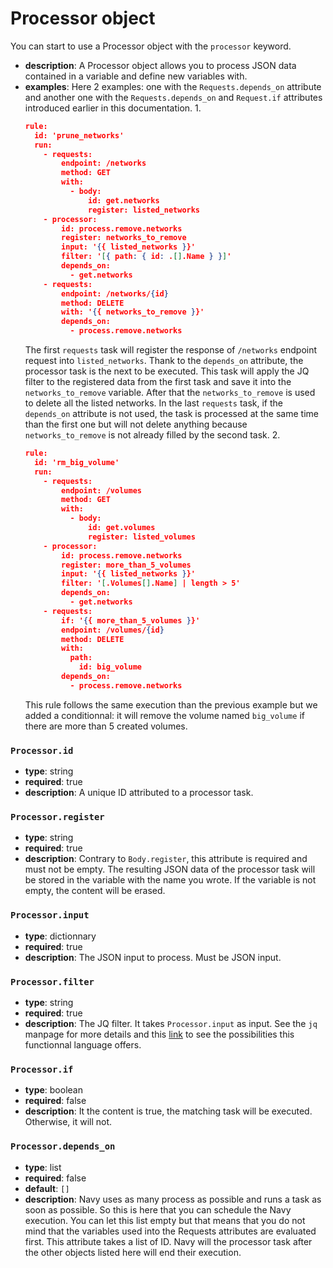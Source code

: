 # Processor object

You can start to use a Processor object with the `processor` keyword.

- **description**: A Processor object allows you to process JSON data contained in a variable and define new variables with.
- **examples**: Here 2 examples: one with the `Requests.depends_on` attribute and another one with the `Requests.depends_on` and `Request.if` attributes introduced earlier in this documentation.
    1.
    ```json
    rule:
      id: 'prune_networks'
      run:
        - requests:
            endpoint: /networks
            method: GET
            with:
              - body:
                  id: get.networks
                  register: listed_networks
        - processor:
            id: process.remove.networks
            register: networks_to_remove
            input: '{{ listed_networks }}'
            filter: '[{ path: { id: .[].Name } }]'
            depends_on:
              - get.networks
        - requests:
            endpoint: /networks/{id}
            method: DELETE
            with: '{{ networks_to_remove }}'
            depends_on:
              - process.remove.networks
    ```
    The first `requests` task will register the response of `/networks` endpoint request into `listed_networks`. Thank to the `depends_on` attribute, the processor task is the next to be executed. This task will apply the JQ filter to the registered data from the first task and save it into the `networks_to_remove` variable. After that the `networks_to_remove` is used to delete all the listed networks. In the last `requests` task, if the `depends_on` attribute is not used, the task is processed at the same time than the first one but will not delete anything because `networks_to_remove` is not already filled by the second task.
    2.
    ```json
    rule:
      id: 'rm_big_volume'
      run:
        - requests:
            endpoint: /volumes
            method: GET
            with:
              - body:
                  id: get.volumes
                  register: listed_volumes
        - processor:
            id: process.remove.networks
            register: more_than_5_volumes
            input: '{{ listed_networks }}'
            filter: '[.Volumes[].Name] | length > 5'
            depends_on:
              - get.networks
        - requests:
            if: '{{ more_than_5_volumes }}'
            endpoint: /volumes/{id}
            method: DELETE
            with:
              path:
                id: big_volume
            depends_on:
              - process.remove.networks
    ```
    This rule follows the same execution than the previous example but we added a conditionnal: it will remove the volume named `big_volume` if there are more than 5 created volumes.

### `Processor.id`

- **type**: string
- **required**: true
- **description**: A unique ID attributed to a processor task.

### `Processor.register`

- **type**: string 
- **required**: true
- **description**: Contrary to `Body.register`, this attribute is required and must not be empty. The resulting JSON data of the processor task will be stored in the variable with the name you wrote. If the variable is not empty, the content will be erased.

### `Processor.input`

- **type**: dictionnary
- **required**: true
- **description**: The JSON input to process. Must be JSON input.

### `Processor.filter`

- **type**: string
- **required**: true
- **description**: The JQ filter. It takes `Processor.input` as input. See the `jq` manpage for more details and this [link](https://github.com/fiatjaf/awesome-jq) to see the possibilities this functionnal language offers.

### `Processor.if`

- **type**: boolean
- **required**: false
- **description**: It the content is true, the matching task will be executed. Otherwise, it will not.

### `Processor.depends_on`

- **type**: list
- **required**: false
- **default**: `[]`
- **description**: Navy uses as many process as possible and runs a task as soon as possible. So this is here that you can schedule the Navy execution. You can let this list empty but that means that you do not mind that the variables used into the Requests attributes are evaluated first. This attribute takes a list of ID. Navy will the processor task after the other objects listed here will end their execution.
